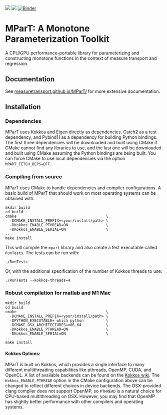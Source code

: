 [![](https://github.com/MeasureTransport/MParT/actions/workflows/build-doc.yml/badge.svg)](https://measuretransport.github.io/MParT/)
[![](https://github.com/MeasureTransport/MParT/actions/workflows/build-tests.yml/badge.svg)](https://github.com/MeasureTransport/MParT/actions/workflows/build-tests.yml)
[![Binder](https://mybinder.org/badge_logo.svg)](https://mybinder.org/v2/gh/MeasureTransport/MParT-examples/HEAD)

# MParT: A Monotone Parameterization Toolkit
A CPU/GPU performance-portable library for parameterizing and constructing monotone functions in the context of measure transport and regression.

## Documentation
See [measuretransport.github.io/MParT/](https://measuretransport.github.io/MParT/) for more extensive documentation.

## Installation

### Dependencies
MParT uses Kokkos and Eigen directly as dependencies, Catch2 as a test dependency, and Pybind11 as a dependency for building Python bindings. The first three dependencies will be downloaded and built using CMake if CMake cannot find any libraries to use, and the last one will be downloaded and built using CMake assuming the Python bindings are being built. You can force CMake to use local dependencies via the option `MPART_FETCH_DEPS=OFF`.

### Compiling from source
MParT uses CMake to handle dependencies and compiler configurations.   A basic build of MParT that should work on most operating systems can be obtained with:
```
mkdir build
cd build
cmake                                        \
  -DCMAKE_INSTALL_PREFIX=<your/install/path> \
  -DKokkos_ENABLE_PTHREAD=ON                 \
  -DKokkos_ENABLE_SERIAL=ON                  \
..
make install
```
This will compile the `mpart` library and also create a test executable called `RunTests`.  The tests can be run with:
```
./RunTests
```
Or, with the additional specification of the number of Kokkos threads to use:
```
./RunTests --kokkos-threads=4
```
### Robust compilation for matlab and M1 Mac
```
mkdir build
cd build
cmake                                        \
  -DCMAKE_INSTALL_PREFIX=<your/install/path> \
  -DPYTHON_EXECUTABLE=`which python`         \
  -DCMAKE_OSX_ARCHITECTURES=x86_64           \
  -DKokkos_ENABLE_PTHREAD=ON                 \
  -DKokkos_ENABLE_SERIAL=ON                  \
..
make install
```

#### Kokkos Options:
MParT is built on Kokkos, which provides a single interface to many different multithreading capabilities like pthreads, OpenMP, CUDA, and OpenCL.   A list of available backends can be found on the [Kokkos wiki](https://github.com/kokkos/kokkos/blob/master/BUILD.md#device-backends).   The `Kokkos_ENABLE_PTHREAD` option in the CMake configuration above can be changed to reflect different choices in device backends.   The OSX-provided clang compiler does not support OpenMP, so `PTHREAD` is a natural choice for CPU-based multithreading on OSX.   However, you may find that OpenMP has slightly better performance with other compilers and operating systems.

